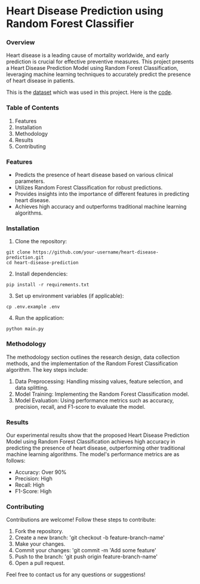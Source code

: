 # Heart Disease Prediction using Random Forest Classifier
### Overview
Heart disease is a leading cause of mortality worldwide, and early prediction is crucial for effective preventive measures. This project presents a Heart Disease Prediction Model using Random Forest Classification, leveraging machine learning techniques to accurately predict the presence of heart disease in patients.

This is the [dataset](https://github.com/LakshaniPerera/Heart-Disease-Prediction/blob/main/Data%20Set/heart.csv) which was used in this project.
Here is the [code](https://github.com/LakshaniPerera/Heart-Disease-Prediction/blob/main/Note%20Books/heart_disease_prediction_random_forest_classifier%20final.ipynb).

### Table of Contents
1. Features
2. Installation
3. Methodology
4. Results
5. Contributing

### Features
- Predicts the presence of heart disease based on various clinical parameters.
- Utilizes Random Forest Classification for robust predictions.
- Provides insights into the importance of different features in predicting heart disease.
- Achieves high accuracy and outperforms traditional machine learning algorithms.

### Installation

1. Clone the repository:

```
git clone https://github.com/your-username/heart-disease-prediction.git
cd heart-disease-prediction
```

2. Install dependencies:

```
pip install -r requirements.txt
```
3. Set up environment variables (if applicable):

```
cp .env.example .env
```
4. Run the application:

```
python main.py
```


### Methodology
The methodology section outlines the research design, data collection methods, and the implementation of the Random Forest Classification algorithm. The key steps include:

1. Data Preprocessing: Handling missing values, feature selection, and data splitting.
2. Model Training: Implementing the Random Forest Classification model.
3. Model Evaluation: Using performance metrics such as accuracy, precision, recall, and F1-score to evaluate the model.
   
### Results
Our experimental results show that the proposed Heart Disease Prediction Model using Random Forest Classification achieves high accuracy in predicting the presence of heart disease, outperforming other traditional machine learning algorithms. The model's performance metrics are as follows:

- Accuracy: Over 90%
- Precision: High
- Recall: High
- F1-Score: High
  
### Contributing
Contributions are welcome! Follow these steps to contribute:

1. Fork the repository.
2. Create a new branch: 'git checkout -b feature-branch-name'
3. Make your changes.
4. Commit your changes: 'git commit -m 'Add some feature'
5. Push to the branch: 'git push origin feature-branch-name'
6. Open a pull request.
   
Feel free to contact us for any questions or suggestions!
